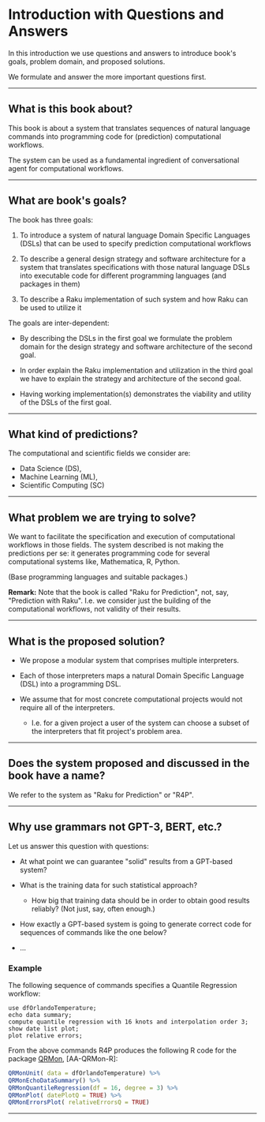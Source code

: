 # Introduction with Questions and Answers

In this introduction we use questions and answers to introduce book's goals, problem domain, and proposed solutions.

We formulate and answer the more important questions first.

------

## What is this book about?

This book is about a system that translates sequences of natural language commands into
programming code for (prediction) computational workflows.

The system can be used as a fundamental ingredient of conversational agent for computational workflows.

------

## What are book's goals?

The book has three goals:

1. To introduce a system of natural language Domain Specific Languages (DSLs) 
   that can be used to specify prediction computational workflows

2. To describe a general design strategy and software architecture for a system that 
   translates specifications with those natural language DSLs into 
   executable code for different programming languages (and packages in them)
   
3. To describe a Raku implementation of such system and how Raku
   can be used to utilize it
   
The goals are inter-dependent:

- By describing the DSLs in the first goal we formulate the problem domain 
  for the design strategy and software architecture of the second goal.
  
- In order explain the Raku implementation and utilization in the third goal we have to
  explain the strategy and architecture of the second goal.
  
- Having working implementation(s) demonstrates the viability and utility of the 
  DSLs of the first goal.

------
   
## What kind of predictions?

The computational and scientific fields we consider are:

- Data Science (DS),
- Machine Learning (ML), 
- Scientific Computing (SC)

------

## What problem we are trying to solve?

We want to facilitate the specification and execution of computational workflows in those fields.
The system described is not making the predictions per se: it generates programming code for 
several computational systems like, Mathematica, R, Python. 

(Base programming languages and suitable packages.) 

**Remark:** Note that the book is called "Raku for Prediction", not, say, "Prediction with Raku".
I.e. we consider just the building of the computational workflows, not validity of their results. 

------

## What is the proposed solution?

- We propose a modular system that comprises multiple interpreters. 

- Each of those interpreters maps a natural Domain Specific Language (DSL) into a programming DSL.
  
- We assume that for most concrete computational projects would not require all of the interpreters.
    - I.e. for a given project a user of the system can choose a subset of the interpreters 
      that fit project's problem area. 
    
------

## Does the system proposed and discussed in the book have a name?

We refer to the system as "Raku for Prediction" or "R4P".

------

## Why use grammars not GPT-3, BERT, etc.?

Let us answer this question with questions:

- At what point we can guarantee "solid" results from a GPT-based system?

- What is the training data for such statistical approach? 
  
  - How big that training data should be in order to obtain good results reliably? (Not just, say, often enough.) 

- How exactly a GPT-based system is going to generate correct code for sequences of commands
  like the one below?
  
- ...  
  
### Example  

The following sequence of commands specifies a Quantile Regression workflow:
  
```{raku-dsl, outputPrompt=NONE, format=code}
use dfOrlandoTemperature;
echo data summary;
compute quantile regression with 16 knots and interpolation order 3;
show date list plot;
plot relative errors;
```

From the above commands R4P produces the following R code for the package 
[QRMon](https://github.com/antononcube/QRMon-R), [AA-QRMon-R]:

```r
QRMonUnit( data = dfOrlandoTemperature) %>%
QRMonEchoDataSummary() %>%
QRMonQuantileRegression(df = 16, degree = 3) %>%
QRMonPlot( datePlotQ = TRUE) %>%
QRMonErrorsPlot( relativeErrorsQ = TRUE)
```  

------